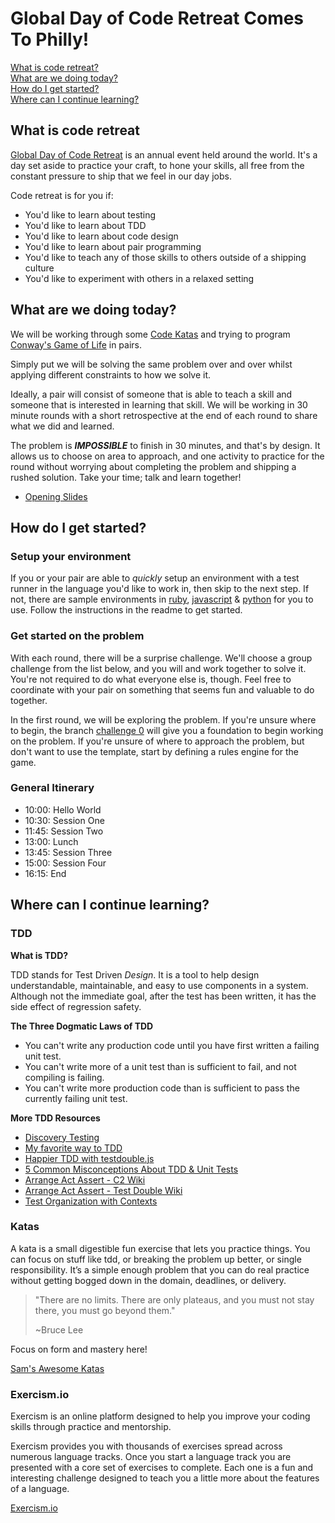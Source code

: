 # Global Day of Code Retreat Comes To Philly!

[What is code retreat?](#what-is-code-retreat)  
[What are we doing today?](#what-are-we-doing-today)  
[How do I get started?](#how-do-i-get-started)  
[Where can I continue learning?](#where-can-i-continue-learning)

## What is code retreat

[Global Day of Code Retreat](https://www.coderetreat.org/) is an annual event held around the world. It's a day set aside to practice your craft, to hone your skills, all free from the constant pressure to ship that we feel in our day jobs.

Code retreat is for you if:
- You'd like to learn about testing
- You'd like to learn about TDD
- You'd like to learn about code design
- You'd like to learn about pair programming
- You'd like to teach any of those skills to others outside of a shipping culture
- You'd like to experiment with others in a relaxed setting

## What are we doing today?

We will be working through some [Code Katas](#katas) and trying to program [Conway's Game of Life](https://en.wikipedia.org/wiki/Conway%27s_Game_of_Life) in pairs.

Simply put we will be solving the same problem over and over whilst applying different constraints
to how we solve it.

Ideally, a pair will consist of someone that is able to teach a skill and someone that is interested in learning that skill. We will be working in 30 minute rounds with a short retrospective at the end of each round to share what we did and learned.

The problem is __*IMPOSSIBLE*__ to finish in 30 minutes, and that's by design. It allows us to choose on area to approach, and one activity to practice for the round without worrying about completing the problem and shipping a rushed solution. Take your time; talk and learn together!

* [Opening Slides]()

## How do I get started?

### Setup your environment

If you or your pair are able to _quickly_ setup an environment with a test runner in the language you'd like to work in, then skip to the next step.
If not, there are sample environments in [ruby](), [javascript]() & [python]() for you to use. Follow the instructions in the readme to get started.

### Get started on the problem

With each round, there will be a surprise challenge. We'll choose a group challenge from the list below, and you will and work together to solve it. You're not required to do what everyone else is, though. Feel free to coordinate with your pair on something that seems fun and valuable to do together.

In the first round, we will be exploring the problem. If you're unsure where to begin, the branch [challenge 0]() will give you a foundation to begin working on the problem. If you're unsure of where to approach the problem, but don't want to use the template, start by defining a rules engine for the game.

### General Itinerary

* 10:00: Hello World
* 10:30: Session One
* 11:45: Session Two
* 13:00: Lunch
* 13:45: Session Three
* 15:00: Session Four
* 16:15: End

## Where can I continue learning?

### TDD

**What is TDD?**

TDD stands for Test Driven *Design*. It is a tool to help design understandable, maintainable, and easy to use components in a system. Although not the immediate goal, after the test has been written, it has the side effect of regression safety.

**The Three Dogmatic Laws of TDD**

- You can't write any production code until you have first written a failing unit test.
- You can't write more of a unit test than is sufficient to fail, and not compiling is failing.
- You can't write more production code than is sufficient to pass the currently failing unit test.

**More TDD Resources**
- [Discovery Testing](https://github.com/testdouble/contributing-tests/wiki/Discovery-Testing)
- [My favorite way to TDD](http://blog.testdouble.com/posts/2015-09-10-how-i-use-test-doubles.html)
- [Happier TDD with testdouble.js](http://blog.testdouble.com/posts/2016-06-05-happier-tdd-with-testdouble-js.html)
- [5 Common Misconceptions About TDD & Unit Tests](https://medium.com/javascript-scene/5-common-misconceptions-about-tdd-unit-tests-863d5beb3ce9#.i5t7oo4l6)
- [Arrange Act Assert - C2 Wiki](http://c2.com/cgi/wiki?ArrangeActAssert)
- [Arrange Act Assert - Test Double Wiki](https://github.com/testdouble/contributing-tests/wiki/Arrange-Act-Assert)
- [Test Organization with Contexts](http://blog.testdouble.com/posts/2017-02-17-test-organization-with-contexts.html)

### Katas

A kata is a small digestible fun exercise that lets you practice things. You can focus on stuff like tdd, or breaking the problem up better, or single responsibility. It’s a simple enough problem that you can do real practice without getting bogged down in the domain, deadlines, or delivery.

> "There are no limits. There are only plateaus, and you must not stay there, you must go beyond them."
>
> ~Bruce Lee

Focus on form and mastery here!

[Sam's Awesome Katas](https://github.com/samjonester/awesome-katas)

### Exercism.io

Exercism is an online platform designed to help you improve your coding skills through practice and mentorship.

Exercism provides you with thousands of exercises spread across numerous language tracks. Once you start a language track you are presented with a core set of exercises to complete. Each one is a fun and interesting challenge designed to teach you a little more about the features of a language.

[Exercism.io](https://exercism.io/)
